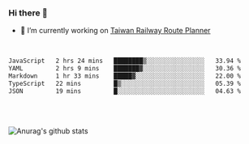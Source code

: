 ### Hi there 👋

- 🔭 I’m currently working on [Taiwan Railway Route Planner](https://github.com/Taiwan-Railway-Route-Planner)

<br/>

<!--START_SECTION:waka-->

```txt
JavaScript   2 hrs 24 mins   ████████▒░░░░░░░░░░░░░░░░   33.94 %
YAML         2 hrs 9 mins    ███████▓░░░░░░░░░░░░░░░░░   30.36 %
Markdown     1 hr 33 mins    █████▓░░░░░░░░░░░░░░░░░░░   22.00 %
TypeScript   22 mins         █▒░░░░░░░░░░░░░░░░░░░░░░░   05.39 %
JSON         19 mins         █░░░░░░░░░░░░░░░░░░░░░░░░   04.63 %
```

<!--END_SECTION:waka-->

<br/>
<br/>

![Anurag's github stats](https://github-readme-stats.vercel.app/api?username=DepickereSven&show_icons=true&theme=tokyonight)



<!--
**DepickereSven/DepickereSven** is a ✨ _special_ ✨ repository because its `README.md` (this file) appears on your GitHub profile.

Here are some ideas to get you started:

- 🔭 I’m currently working on ...
- 🌱 I’m currently learning ...
- 👯 I’m looking to collaborate on ...
- 🤔 I’m looking for help with ...
- 💬 Ask me about ...
- 📫 How to reach me: ...
- 😄 Pronouns: ...
- ⚡ Fun fact: ...
-->

